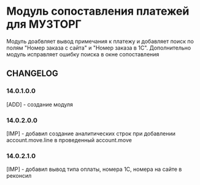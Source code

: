 # Модуль сопоставления платежей для МУЗТОРГ

Модуль доабвляет вывод примечания к платежу и добавляет поиск по полям "Номер заказа с сайта" и "Номер заказа в 1С".
Дополнительно модуль исправляет ошибку поиска в окне сопоставления

## CHANGELOG

### 14.0.1.0.0

[ADD] - создание модуля

### 14.0.2.0.0

[IMP] - добавил создание аналитических строк при добавлении account.move.line в проведенный account.move

### 14.0.2.1.0

[IMP] - добавил вывод типа оплаты, номера 1С, номера на сайте в реконсил
